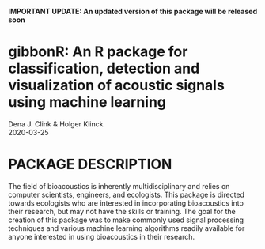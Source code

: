 **IMPORTANT UPDATE: An updated version of this package will be released soon**


gibbonR: An R package for classification, detection and visualization of
acoustic signals using machine learning
================
Dena J. Clink & Holger Klinck  
2020-03-25

# PACKAGE DESCRIPTION

The field of bioacoustics is inherently multidisciplinary and relies on
computer scientists, engineers, and ecologists. This package is directed
towards ecologists who are interested in incorporating bioacoustics into
their research, but may not have the skills or training. The goal for
the creation of this package was to make commonly used signal processing
techniques and various machine learning algorithms readily available for
anyone interested in using bioacoustics in their research.


